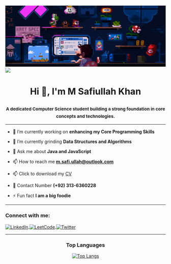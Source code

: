 ![Header](newbanner.gif)
![](https://komarev.com/ghpvc/?username=safi-io)

<h1 align="center">Hi 👋, I'm M Safiullah Khan</h1>
<h3 align="center"><sub>A dedicated Computer Science student building a strong foundation in core concepts and technologies.</sub></h3>

---

- 🔭 I’m currently working on **enhancing my Core Programming Skills**

- 🌱 I’m currently grinding **Data Structures and Algorithms**

- 💬 Ask me about **Java and JavaScript**

- 📫 How to reach me **m.safi.ullah@outlook.com**

- 📫 Click to download my <a href="https://drive.google.com/file/d/17dUl4ss582BO-6Q981iAurmMzg-USodc/view?usp=sharing" target="_blank">CV</a>

- 👋 Contact Number **(+92) 313-6360228**

- ⚡ Fun fact **I am a big foodie**

---

<h3 align="left">Connect with me:</h3>
<p align="left">
  <a href="https://linkedin.com/in/safi-io" target="_blank">
    <img align="center" src="https://raw.githubusercontent.com/rahuldkjain/github-profile-readme-generator/master/src/images/icons/Social/linked-in-alt.svg" alt="LinkedIn" height="30" width="40" />
  </a>
  <a href="https://leetcode.com/u/safi-io" target="_blank">
    <img align="center" src="https://raw.githubusercontent.com/rahuldkjain/github-profile-readme-generator/master/src/images/icons/Social/leet-code.svg" alt="LeetCode" height="30" width="40" />
  </a>
  <a href="https://twitter.com/ranasafikhan" target="_blank">
    <img align="center" src="https://raw.githubusercontent.com/rahuldkjain/github-profile-readme-generator/master/src/images/icons/Social/twitter.svg" alt="Twitter" height="30" width="40" />
  </a>
</p>

---

<div align="center">
  <h3>Top Languages</h3>
  <a href="https://github.com/EthanJamesLew/github-readme-stats-academic">
    <img src="https://github-readme-stats.vercel.app/api/top-langs/?username=safi-io&layout=donut" alt="Top Langs" />
  </a>
</div>

